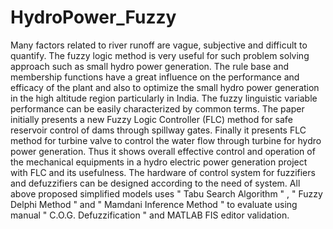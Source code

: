 # HydroPower_Fuzzy
Many factors related to river runoff are vague, subjective and difficult to quantify. The fuzzy logic method is very useful for such problem solving approach such as small hydro power generation. The rule base and membership functions have a great influence on the performance and efficacy of the plant and also to optimize the small hydro power generation in the high altitude region particularly in India. The fuzzy linguistic variable performance can be easily characterized by common terms. The paper initially presents a new Fuzzy Logic Controller (FLC) method for safe reservoir control of dams through spillway gates. Finally it presents FLC method for turbine valve to control the water flow through turbine for hydro power generation. Thus it shows overall effective control and operation of the mechanical equipments in a hydro electric power generation project with FLC and its usefulness. The hardware of control system for fuzzifiers and defuzzifiers can be designed according to the need of system. All above proposed simplified models uses " Tabu Search Algorithm " , " Fuzzy Delphi Method " and " Mamdani Inference Method " to evaluate using manual " C.O.G. Defuzzification " and MATLAB FIS editor validation.

